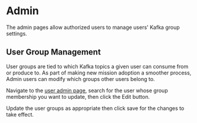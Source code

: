 # Admin

The admin pages allow authorized users to manage users' Kafka group settings.

## User Group Management

User groups are tied to which Kafka topics a given user can consume from or produce to. As part of making new mission adoption a smoother process, Admin users can modify which groups other users belong to.

Navigate to the [user admin page](/admin/users), search for the user whose group membership you want to update, then click the Edit button.

Update the user groups as appropriate then click save for the changes to take effect.
